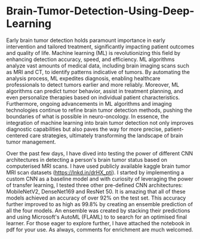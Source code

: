 # Brain-Tumor-Detection-Using-Deep-Learning
Early brain tumor detection holds paramount importance in early intervention and tailored treatment, significantly impacting patient outcomes and quality of life. Machine learning (ML) is revolutionizing this field by enhancing detection accuracy, speed, and efficiency. ML algorithms analyze vast amounts of medical data, including brain imaging scans such as MRI and CT, to identify patterns indicative of tumors. By automating the analysis process, ML expedites diagnosis, enabling healthcare professionals to detect tumors earlier and more reliably. Moreover, ML algorithms can predict tumor behavior, assist in treatment planning, and even personalize therapies based on individual patient characteristics. Furthermore, ongoing advancements in ML algorithms and imaging technologies continue to refine brain tumor detection methods, pushing the boundaries of what is possible in neuro-oncology. In essence, the integration of machine learning into brain tumor detection not only improves diagnostic capabilities but also paves the way for more precise, patient-centered care strategies, ultimately transforming the landscape of brain tumor management.

 Over the past few days, I have dived into testing the power of different CNN architectures in detecting a person's brain tumor status based on computerised MRI scans. I have used publicly available kaggle brain tumor MRI scan datasets (https://lnkd.in/drHX_pti). I started by implementing a custom CNN as a baseline model and with curiosity of leveraging the power of transfer learning, I tested three other pre-defined CNN architectures: MobileNetV2, DenseNet169 and ResNet 50. It is amazing that all of these models achieved an accuracy of over 92% on the test set. This accuracy further improved to as high as 99.8% by creating an ensemble prediction of all the four models. An ensemble was created by stacking their predictions and using Microsoft's AutoML (FLAML) to to search for an optimised final learner. For those eager to explore further, I have attached the notebook in pdf for your use. As always, comments for enrichment are much welcomed.
